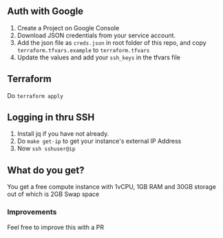 ## Auth with Google
1. Create a Project on Google Console
2. Download JSON credentials from your service account.
3. Add the json file as `creds.json` in root folder of this repo, and copy `terraform.tfvars.example` to `terraform.tfvars`
4. Update the values and add your `ssh_keys` in the tfvars file

## Terraform
Do `terraform apply`

## Logging in thru SSH
1. Install jq if you have not already.
2. Do `make get-ip` to get your instance's external IP Address
3. Now `ssh sshuser@ip`

## What do you get?
You get a free compute instance with 1vCPU, 1GB RAM and 30GB storage out of which is 2GB Swap space

### Improvements
Feel free to improve this with a PR
